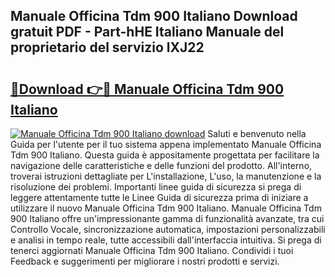 ## Manuale Officina Tdm 900 Italiano Download gratuit PDF - Part-hHE Italiano Manuale del proprietario del servizio lXJ22

# <h2><a href="http://dfeggxj.blite.top/?on=Manuale+Officina+Tdm+900+Italiano">🔗Download 👉🔴 Manuale Officina Tdm 900 Italiano</a></h2>

[![Manuale Officina Tdm 900 Italiano download](https://i.imgur.com/lujVjoI.png)](http://dfeggxj.blite.top/?on=Manuale+Officina+Tdm+900+Italiano)
Saluti e benvenuto nella Guida per l'utente per il tuo sistema appena implementato Manuale Officina Tdm 900 Italiano. Questa guida è appositamente progettata per facilitare la navigazione delle caratteristiche e delle funzioni del prodotto. All'interno, troverai istruzioni dettagliate per L'installazione, L'uso, la manutenzione e la risoluzione dei problemi. Importanti linee guida di sicurezza si prega di leggere attentamente tutte le Linee Guida di sicurezza prima di iniziare a utilizzare il nuovo Manuale Officina Tdm 900 Italiano. Manuale Officina Tdm 900 Italiano offre un'impressionante gamma di funzionalità avanzate, tra cui Controllo Vocale, sincronizzazione automatica, impostazioni personalizzabili e analisi in tempo reale, tutte accessibili dall'interfaccia intuitiva. Si prega di tenerci aggiornati Manuale Officina Tdm 900 Italiano. Condividi i tuoi Feedback e suggerimenti per migliorare i nostri prodotti e servizi.
